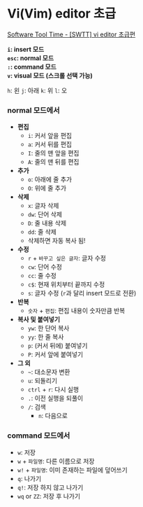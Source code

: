 # Vi(Vim) editor 초급
[Software Tool Time - [SWTT] vi editor 초급편](https://www.youtube.com/watch?v=5BmLqbInFbk&list=PLKseYrrlvWNrn5Fx4I6o5PCPzLSnmDB8F&index=2)

**`i`: insert 모드**   
**`esc`: normal 모드**   
**`:`: command 모드**   
**`v`: visual 모드 (스크롤 선택 가능)**

`h`: 왼
`j`: 아래
`k`: 위
`l`: 오

### normal 모드에서
- **편집**
  - `i`: 커서 앞을 편집
  - `a`: 커서 뒤를 편집
  - `I`: 줄의 맨 앞을 편집
  - `A`: 줄의 맨 뒤를 편집
- **추가**
  - `o`: 아래에 줄 추가
  - `O`: 위에 줄 추가
- **삭제**
  - `x`: 글자 삭제
  - `dw`: 단어 삭제
  - `D`: 줄 내용 삭제
  - `dd`: 줄 삭제
  - 삭제하면 자동 복사 됨!
- **수정**
  - `r` + `바꾸고 싶은 글자`: 글자 수정
  - `cw`: 단어 수정
  - `cc`: 줄 수정
  - `c$`: 현재 위치부터 끝까지 수정
  - `s`: 글자 수정 (`r`과 달리 insert 모드로 전환)
- **반복**
  - `숫자` + `편집`: 편집 내용이 숫자만큼 반복
- **복사 및 붙여넣기**
  - `yw`: 한 단어 복사
  - `yy`: 한 줄 복사
  - `p`: (커서 뒤에) 붙여넣기
  - `P`: 커서 앞에 붙여넣기
- **그 외**
  - `~`: 대소문자 변환
  - `u`: 되돌리기
  - `ctrl` + `r`: 다시 실행
  - `.`: 이전 실행을 되풀이
  - `/`: 검색
    - `n`: 다음으로
  

### command 모드에서
- `w`: 저장
- `w` + `파일명`: 다른 이름으로 저장
- `w!` + `파일명`: 이미 존재하는 파일에 덮어쓰기
- `q`: 나가기
- `q!`: 저장 하지 않고 나가기
- `wq` or `ZZ`: 저장 후 나가기

